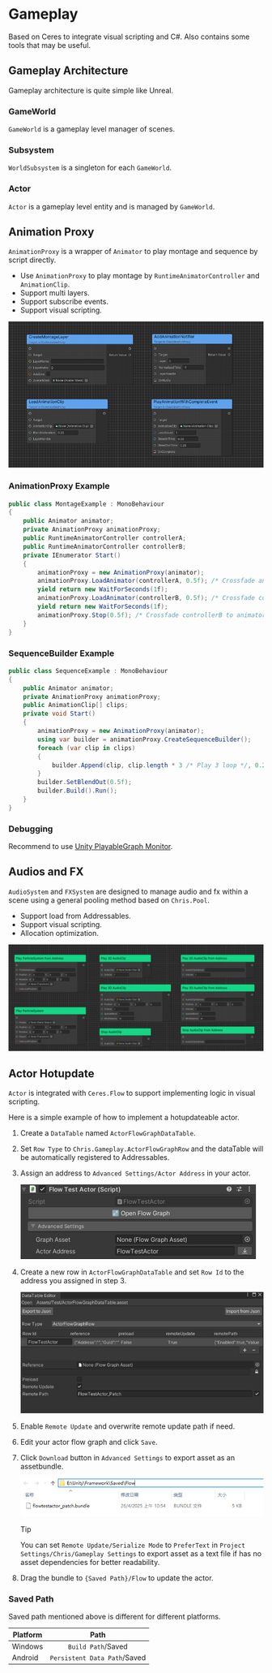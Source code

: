 # Gameplay

Based on Ceres to integrate visual scripting and C#. Also contains some tools that may be useful.

## Gameplay Architecture

Gameplay architecture is quite simple like Unreal.

### GameWorld

`GameWorld` is a gameplay level manager of scenes.

### Subsystem

`WorldSubsystem` is a singleton for each `GameWorld`.

### Actor

`Actor` is a gameplay level entity and is managed by `GameWorld`.

## Animation Proxy

`AnimationProxy` is a wrapper of `Animator` to play montage and sequence by script directly.

- Use `AnimationProxy` to play montage by `RuntimeAnimatorController` and `AnimationClip`.
- Support multi layers.
- Support subscribe events.
- Support visual scripting.

![AnimationProxy](./Images/animation_proxy.png)

### AnimationProxy Example

```C#
public class MontageExample : MonoBehaviour
{
    public Animator animator;
    private AnimationProxy animationProxy;
    public RuntimeAnimatorController controllerA;
    public RuntimeAnimatorController controllerB;
    private IEnumerator Start()
    {
        animationProxy = new AnimationProxy(animator);
        animationProxy.LoadAnimator(controllerA, 0.5f); /* Crossfade animator to controllerA in 0.5s */
        yield return new WaitForSeconds(1f);
        animationProxy.LoadAnimator(controllerB, 0.5f); /* Crossfade controllerA to controllerB in 0.5s */
        yield return new WaitForSeconds(1f);
        animationProxy.Stop(0.5f); /* Crossfade controllerB to animator in 0.5s */
    }
}
```

### SequenceBuilder Example

```C#
public class SequenceExample : MonoBehaviour
{
    public Animator animator;
    private AnimationProxy animationProxy;
    public AnimationClip[] clips;
    private void Start()
    {
        animationProxy = new AnimationProxy(animator);
        using var builder = animationProxy.CreateSequenceBuilder();
        foreach (var clip in clips)
        {
            builder.Append(clip, clip.length * 3 /* Play 3 loop */, 0.25f /* BlendIn duration */);
        }
        builder.SetBlendOut(0.5f);
        builder.Build().Run();
    }
}
```

### Debugging

Recommend to use [Unity PlayableGraph Monitor](`https://github.com/SolarianZ/UnityPlayableGraphMonitorTool`).

## Audios and FX

`AudioSystem` and `FXSystem` are designed to manage audio and fx within a scene using a general pooling method based on `Chris.Pool`.

- Support load from Addressables.
- Support visual scripting.
- Allocation optimization.

![FX Audios](./Images/fx_audio.png)


## Actor Hotupdate

`Actor` is integrated with `Ceres.Flow` to support implementing logic in visual scripting.

Here is a simple example of how to implement a hotupdateable actor.

1. Create a `DataTable` named `ActorFlowGraphDataTable`.
2. Set `Row Type` to `Chris.Gameplay.ActorFlowGraphRow` and the dataTable will be automatically registered to Addressables.
3. Assign an address to `Advanced Settings/Actor Address` in your actor.

    ![Assign Address](./Images/assign_actor_address.png)

4. Create a new row in `ActorFlowGraphDataTable` and set `Row Id` to the address you assigned in step 3.

    ![Create Row](./Images/new_actor_row.png)

5. Enable `Remote Update` and overwrite remote update path if need.
6. Edit your actor flow graph and click `Save`.
7. Click `Download` button in `Advanced Settings` to export asset as an assetbundle.

    ![Export Asset](./Images/export_flow_asset.png)

    > [!TIP]
    > You can set `Remote Update/Serialize Mode` to `PreferText` in `Project Settings/Chris/Gameplay Settings` to export asset as a text file if has no asset dependencies for better readability.

8. Drag the bundle to `{Saved Path}/Flow` to update the actor.

### Saved Path

Saved path mentioned above is different for different platforms.

| Platform    | Path                            |
| ----------- | :-----------------------------: |
| Windows     | `Build Path`/Saved              |
| Android     | `Persistent Data Path`/Saved    |